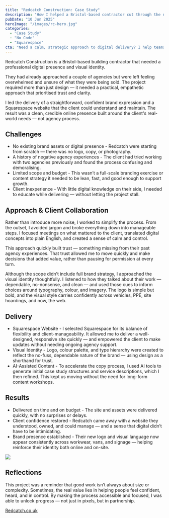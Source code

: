 ```yaml
---
title: "Redcatch Construction: Case Study"
description: "How I helped a Bristol-based contractor cut through the noise, build trust, and launch a clear, confident brand presence."
pubDate: "10 Jun 2025"
heroImage: "/images/rc-hero.jpg"
categories: 
  - "Case Study"
  - "No Code" 
  - "Squarespace"
cta: "Need a calm, strategic approach to digital delivery? I help teams cut through complexity and move projects forward — with clarity, not chaos."
---
```

Redcatch Construction is a Bristol-based building contractor that needed a professional digital presence and visual identity. 

They had already approached a couple of agencies but were left feeling overwhelmed and unsure of what they were being sold. The project required more than just design — it needed a practical, empathetic approach that prioritised trust and clarity.

I led the delivery of a straightforward, confident brand expression and a Squarespace website that the client could understand and maintain. The result was a clean, credible online presence built around the client's real-world needs — not agency process.

## Challenges

- No existing brand assets or digital presence - Redcatch were starting from scratch — there was no logo, copy, or photography.
- A history of negative agency experiences - The client had tried working with two agencies previously and found the process confusing and demoralising.
- Limited scope and budget - This wasn’t a full-scale branding exercise or content strategy it needed to be lean, fast, and good enough to support growth.
- Client inexperience - With little digital knowledge on their side, I needed to educate while delivering — without letting the project stall.

## Approach & Client Collaboration

Rather than introduce more noise, I worked to simplify the process. From the outset, I avoided jargon and broke everything down into manageable steps. I focused meetings on what mattered to the client, translated digital concepts into plain English, and created a sense of calm and control.

This approach quickly built trust — something missing from their past agency experiences. That trust allowed me to move quickly and make decisions that added value, rather than pausing for permission at every turn.

Although the scope didn’t include full brand strategy, I approached the visual identity thoughtfully. I listened to how they talked about their work — dependable, no-nonsense, and clean — and used those cues to inform choices around typography, colour, and imagery. The logo is simple but bold, and the visual style carries confidently across vehicles, PPE, site hoardings, and now, the web.

## Delivery

- Squarespace Website - I selected Squarespace for its balance of flexibility and client-manageability. It allowed me to deliver a well-designed, responsive site quickly — and empowered the client to make updates without needing ongoing agency support.
- Visual Identity - Logo, colour palette, and type hierarchy were created to reflect the no-fuss, dependable nature of the brand — using design as a shorthand for trust.
- AI-Assisted Content - To accelerate the copy process, I used AI tools to generate initial case study structures and service descriptions, which I then refined. This kept us moving without the need for long-form content workshops.

## Results

- Delivered on time and on budget - The site and assets were delivered quickly, with no surprises or delays.
- Client confidence restored - Redcatch came away with a website they understood, owned, and could manage — and a sense that digital didn’t have to be intimidating.
- Brand presence established - Their new logo and visual language now appear consistently across workwear, vans, and signage — helping reinforce their identity both online and on-site.

<img src="/images/rc-post-graphic.jpg" />

## Reflections

This project was a reminder that good work isn’t always about size or complexity. Sometimes, the real value lies in helping people feel confident, heard, and in control. By making the process accessible and focused, I was able to unlock progress — not just in pixels, but in partnership.

[Redcatch.co.uk](https://redcatch.co.uk)
